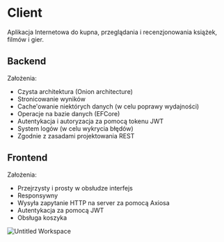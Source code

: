 # Client
<p>
Aplikacja Internetowa do kupna, przeglądania i recenzjonowania książek, filmów i gier.
</p>

## Backend

Założenia:

- Czysta architektura (Onion architecture)
- Stronicowanie wyników
- Cache'owanie niektórych danych (w celu poprawy wydajności)
- Operacje na bazie danych (EFCore)
- Autentykacja i autoryzacja za pomocą tokenu JWT
- System logów (w celu wykrycia błędów)
- Zgodnie z zasadami projektowania REST

## Frontend

Założenia:

- Przejrzysty i prosty w obsłudze interfejs
- Responsywny
- Wysyła zapytanie HTTP na server za pomocą Axiosa
- Autentykacja za pomocą JWT
- Obsługa koszyka

![Untitled Workspace](https://user-images.githubusercontent.com/89195542/197602754-e0c4422d-fba6-433f-9dae-1b479ce288ff.png)
